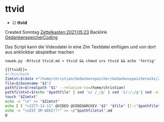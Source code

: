 # ttvid

* ☑ **ttvid**  

Created Sonntag [Zettelkasten:2021:05:23]()
Backlink [GedankenspeicherCoding](../GedankenspeicherCoding.md)

Das Script kann die Videodatei in eine Zim Textdatei einfügen und von dort aus anklickbar abspielbar machen

  ``noweb.py -Rttvid ttvid.md > ttvid && chmod u+x ttvid && echo 'fertig'``

```bash
{{ttvid}}=
#!/bin/bash
Zimtxt=$(date +"/home/christian/Gedankenspeicher/Gedankenspeicherwiki/Zettelkasten/%Y/%m/%d.md" -r "$1")
file=$(basename "$1")
pathfile=$(realpath "$1" --relative-to=/home/christian)
pathfiletxt=$(echo "$pathfile" | sed 's/ /_/g' | sed 's/:/;/g'| sed -e "s/'/_/g" | sed 's/\"//g' )
touch "$Zimtxt"
echo -e "\n" >> "$Zimtxt"
echo [ ] ">2277-11-11" @VIDEO @VIDEOARCHIV "$2" "$file" [[~/"$pathfiletxt".md]] ";" [[~/"$pathfile"]] >> "$Zimtxt"
echo -e "\nIST IM WIKI!!!" >> ~/"$pathfiletxt".md
@ 

```

